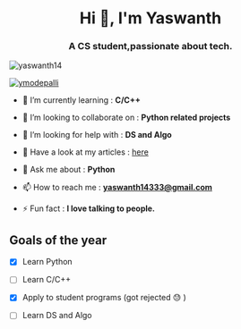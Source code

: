 <h1 align="center">Hi 👋, I'm Yaswanth</h1>
<h3 align="center">A CS student,passionate about tech.</h3>

<p align="left"> <img src="https://komarev.com/ghpvc/?username=yaswanth14&label=Profile%20views&color=0e75b6&style=flat" alt="yaswanth14" /> </p>

<p align="left"> <a href="https://twitter.com/ymodepalli" target="blank"><img src="https://img.shields.io/twitter/follow/ymodepalli?logo=twitter&style=for-the-badge" alt="ymodepalli" /></a> </p>

- 🌱 I’m currently learning : **C/C++**

- 👯 I’m looking to collaborate on : **Python related projects**

- 🤝 I’m looking for help with : **DS and Algo**

- 📝 Have a look at my articles : [here](https://ymodepalli.hashnode.dev/)

- 💬 Ask me about : **Python**

- 📫 How to reach me : **yaswanth14333@gmail.com**

- ⚡ Fun fact : **I love talking to people.**

## Goals of the year
- [x] Learn Python

- [ ] Learn C/C++

- [x] Apply to student programs (got rejected 😓 )

- [ ] Learn DS and Algo


